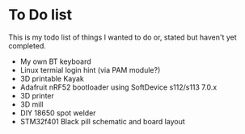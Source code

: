 # To Do list

This is my todo list of things I wanted to do or, stated but haven't yet completed.

- My own BT keyboard
- Linux termial login hint (via PAM module?)
- 3D printable Kayak
- Adafruit nRF52 bootloader using SoftDevice s112/s113 7.0.x
- 3D printer
- 3D mill
- DIY 18650 spot welder
- STM32f401 Black pill schematic and board layout

